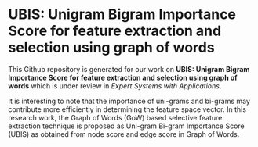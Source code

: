 # UBIS: Unigram Bigram Importance Score for feature extraction and selection using graph of words

This Github repository is generated for our work on **UBIS: Unigram Bigram Importance Score for feature extraction and selection using graph of words** which is under review in _Expert Systems with Applications_.

It is interesting to note that the importance of uni-grams and bi-grams may contribute more efficiently in determining the feature space vector. In this research work, the Graph of Words (GoW) based selective feature extraction technique is proposed as Uni-gram Bi-gram Importance Score (UBIS) as obtained from node score and edge score in Graph of Words.

